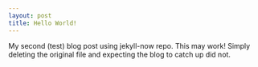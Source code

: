 ```yaml
---
layout: post
title: Hello World!
---
```


My second (test) blog post using jekyll-now repo. This may work! Simply deleting the original file and expecting the blog to catch up did not.
